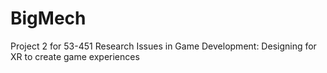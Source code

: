 # BigMech
 Project 2 for 53-451 Research Issues in Game Development: Designing for XR to create game experiences
